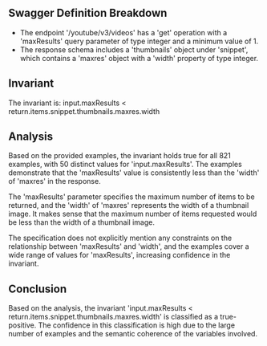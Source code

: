 ## Swagger Definition Breakdown
- The endpoint '/youtube/v3/videos' has a 'get' operation with a 'maxResults' query parameter of type integer and a minimum value of 1.
- The response schema includes a 'thumbnails' object under 'snippet', which contains a 'maxres' object with a 'width' property of type integer.

## Invariant
The invariant is: input.maxResults < return.items.snippet.thumbnails.maxres.width

## Analysis
Based on the provided examples, the invariant holds true for all 821 examples, with 50 distinct values for 'input.maxResults'. The examples demonstrate that the 'maxResults' value is consistently less than the 'width' of 'maxres' in the response.

The 'maxResults' parameter specifies the maximum number of items to be returned, and the 'width' of 'maxres' represents the width of a thumbnail image. It makes sense that the maximum number of items requested would be less than the width of a thumbnail image.

The specification does not explicitly mention any constraints on the relationship between 'maxResults' and 'width', and the examples cover a wide range of values for 'maxResults', increasing confidence in the invariant.

## Conclusion
Based on the analysis, the invariant 'input.maxResults < return.items.snippet.thumbnails.maxres.width' is classified as a true-positive. The confidence in this classification is high due to the large number of examples and the semantic coherence of the variables involved.
